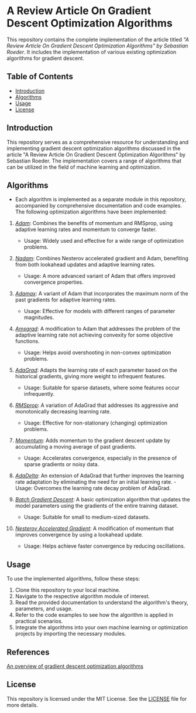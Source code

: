 # A Review Article On Gradient Descent Optimization Algorithms

   This repository contains the complete implementation of the article titled *"A Review Article On Gradient Descent Optimization Algorithms" by Sebastian Roeder*. 
   It includes the implementation of various existing optimization algorithms for gradient descent.


## Table of Contents

   - [Introduction](#introduction)
   - [Algorithms](#algorithms)
   - [Usage](#usage)
   - [License](#license)

## Introduction

   This repository serves as a comprehensive resource for understanding and implementing gradient descent optimization algorithms discussed 
   in the article "A Review Article On Gradient Descent Optimization Algorithms" by Sebastian Roeder. 
   The implementation covers a range of algorithms that can be utilized in the field of machine learning and optimization.

## Algorithms

   * Each algorithm is implemented as a separate module in this repository, accompanied by comprehensive documentation and code examples. 
   The following optimization algorithms have been implemented:

   1. [*Adam*](Source%20Code/Adam.py): Combines the benefits of momentum and RMSprop, using adaptive learning rates and momentum to converge faster.
      - Usage: Widely used and effective for a wide range of optimization problems.


   2. [*Nadam*](Source%20Code/Nadam.py): Combines Nesterov accelerated gradient and Adam, benefiting from both lookahead updates and adaptive learning rates.
       - Usage: A more advanced variant of Adam that offers improved convergence properties.


   3. [*Adamax*](Source%20Code/Adamax.py): A variant of Adam that incorporates the maximum norm of the past gradients for adaptive learning rates.
      - Usage: Effective for models with different ranges of parameter magnitudes.


   4. [*Amsgrad*](Source%20Code/Amsgrad.py): A modification to Adam that addresses the problem of the adaptive learning rate not achieving convexity for some objective functions.
      - Usage: Helps avoid overshooting in non-convex optimization problems.


   5. [*AdaGrad*](Source%20Code/Adagrad.py): Adapts the learning rate of each parameter based on the historical gradients, giving more weight to infrequent features.
      - Usage: Suitable for sparse datasets, where some features occur infrequently.


   6. [*RMSprop*](Source%20Code/RmsProp.py): A variation of AdaGrad that addresses its aggressive and monotonically decreasing learning rate.
      - Usage: Effective for non-stationary (changing) optimization problems.


   7. [*Momentum*](Source%20Code/Momentum.py): Adds momentum to the gradient descent update by accumulating a moving average of past gradients.
      - Usage: Accelerates convergence, especially in the presence of sparse gradients or noisy data.

   
   10. [*AdaDelta*](Source%20Code/Adadelta.py): An extension of AdaGrad that further improves the learning rate adaptation by eliminating the need for an initial learning rate.
      - Usage: Overcomes the learning rate decay problem of AdaGrad.


   8. [*Batch Gradient Descent*](Source%20Code/BatchGradientDescent.py): A basic optimization algorithm that updates the model parameters using the gradients of the entire training dataset.
      - Usage: Suitable for small to medium-sized datasets.


   9. [*Nesterov Accelerated Gradient*](Source%20Code/NesterovAccelarated.py): A modification of momentum that improves convergence by using a lookahead update.
      - Usage: Helps achieve faster convergence by reducing oscillations.


## Usage

   To use the implemented algorithms, follow these steps:

   1. Clone this repository to your local machine.
   2. Navigate to the respective algorithm module of interest.
   3. Read the provided documentation to understand the algorithm's theory, parameters, and usage.
   4. Refer to the code examples to see how the algorithm is applied in practical scenarios.
   5. Integrate the algorithms into your own machine learning or optimization projects by importing the necessary modules.


## References

   [An overview of gradient descent optimization algorithms](https://www.ruder.io/optimizing-gradient-descent/)


## License

   This repository is licensed under the MIT License.
   See the [LICENSE](./LICENSE) file for more details.